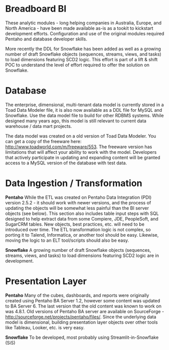 Breadboard BI
=============
These analytic modules - long helping companies in Australia, Europe, and North America - have been made available as-is as a tookit to kickstart development efforts. Configuration and use of the original modules required Pentaho and database developer skills.  

More recently the DDL for Snowflake has been added as well as a growing number of draft Snowflake objects (sequences, streams, views, and tasks) to load dimensions featuring SCD2 logic.  This effort is part of a lift & shift POC to understand the level of effort required to offer the solution on Snowflake.

Database
=========
The enterprise, dimensional, multi-tenant data model is currently stored in a Toad Data Modeler file, it is also now available as a DDL file for MySQL and Snowflake.  Use the data model file to build for other RDBMS systems.  While designed many years ago, this model is still relevant to current data warehouse / data mart projects.

The data model was created on a old version of Toad Data Modeler. You can get a copy of the freeware here: http://www.toadworld.com/m/freeware/553.  The freeware version has limitations that will affect your ability to work with the model.  Developers that actively participate in updating and expanding content will be granted access to a MySQL version of the database with test data.

Data Ingestion / Transformation
===============================
**Pentaho**
While the ETL was created on Pentaho Data Integration (PDI) version 2.5.2 - it should work with newer versions, and the process of updating the objects will be somewhat less painful than the BI server objects (see below).  This section also includes table input steps with SQL designed to help extract data from some Compiere, JDE, PeopleSoft, and SugarCRM tables.  New objects, best practices, etc. will need to be introduced over time.  The ETL transformation logic is not complex, so porting it to Talend, Informatica, or another tool should be easy.  Likewise, moving the logic to an ELT tool/scripts should also be easy.

**Snowflake**
A growing number of draft Snowflake objects (sequences, streams, views, and tasks) to load dimensions featuring SCD2 logic are in development.

Presentation Layer
==================
**Pentaho**
Many of the cubes, dashboards, and reports were originally created using Pentaho BA Server 1.2, however some content was updated to BA Server 6.  The last version that the old content was known to work on was 4.8.1.  Old versions of Pentaho BA server are available on SourceForge - http://sourceforge.net/projects/pentaho/files/.  Since the underlying data model is dimensional, building presentation layer objects over other tools like Tableau, Looker, etc. is very easy.

**Snowflake**
To be developed, most probably using Streamlit-in-Snowflake (SiS)
